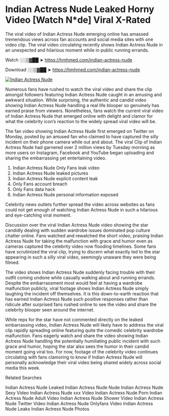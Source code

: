 ﻿# Indian Actress Nude Leaked Horny Video [Watch N*de] Viral X-Rated

The viral video of ﻿Indian Actress Nude emerging online has amassed tremendous views across fan accounts and social media sites with one video clip. The viral video circulating recently shows ﻿Indian Actress Nude in an unexpected and hilarious moment while in public running errands. 

Watch ░░▒▓██ ➤ https://hmhmed.com/indian-actress-nude

Download ░░▒▓██ ➤ https://hmhmed.com/indian-actress-nude

[![Indian Actress Nude](https://i.imgur.com/dJHk4Zq.gif)](https://hmhmed.com/indian-actress-nude)

Numerous fans have rushed to watch the viral video and share the clip amongst followers featuring ﻿Indian Actress Nude caught in an amusing and awkward situation. While surprising, the authentic and candid video showing ﻿Indian Actress Nude handling a real life blooper so genuinely has earned praise from viewers. Nonetheless, fans watch the current viral video of ﻿Indian Actress Nude that emerged online with delight and clamor for what the celebrity icon’s reaction to the widely spread viral video will be.

The fan video showing ﻿Indian Actress Nude first emerged on Twitter on Monday, posted by an amused fan who claimed to have captured the silly incident on their phone camera while out and about. The viral Clip of ﻿Indian Actress Nude had garnered over 2 million views by Tuesday morning as more users on Instagram, Facebook and YouTube began uploading and sharing the embarrassing yet entertaining video. 

1. ﻿Indian Actress Nude Only Fans leak video
2. ﻿Indian Actress Nude leaked pictures
3. ﻿Indian Actress Nude explicit content leak
4. Only Fans account breach
5. Only Fans data hack
6. ﻿Indian Actress Nude personal information exposed

Celebrity news outlets further spread the video across websites as fans could not get enough of watching ﻿Indian Actress Nude in such a hilarious and eye-catching viral moment. 

Discussion over the viral ﻿Indian Actress Nude video showing the star candidly dealing with sudden wardrobe issues dominated pop culture chatter online. Fans watched and rewatched the short video, praising ﻿Indian Actress Nude for taking the malfunction with grace and humor even as cameras captured the celebrity video now flooding timelines. Some fans have scrutinized the viral clip, trying to discern what exactly led to the star appearing in such a silly viral video, seemingly unaware they were being filmed.

The video shows ﻿Indian Actress Nude suddenly facing trouble with their outfit coming undone while casually walking about and running errands. Despite the embarrassment most would feel at having a wardrobe malfunction publicly, viral footage shows ﻿Indian Actress Nude simply laughing the incident off themselves. It is this down-to-earth reaction that has earned ﻿Indian Actress Nude such positive responses rather than ridicule after surprised fans rushed online to see the video and share the celebrity blooper seen around the internet.  

While reps for the star have not commented directly on the leaked embarrassing video, ﻿Indian Actress Nude will likely have to address the viral clip rapidly spreading online featuring quite the comedic celebrity wardrobe malfunction. Fans eagerly watch and share the video showing ﻿Indian Actress Nude handling the potentially humiliating public incident with such grace and humor, hoping the star also sees the humor in their candid moment going viral too. For now, footage of the celebrity video continues circulating with fans clamoring to know if ﻿Indian Actress Nude will personally acknowledge their viral video being shared widely across social media this week.

Related Searches

﻿Indian Actress Nude Leaked
﻿Indian Actress Nude Nude
﻿Indian Actress Nude Sexy Video
﻿Indian Actress Nude xxx Video
﻿Indian Actress Nude Porn
﻿Indian Actress Nude Adult Video
﻿Indian Actress Nude Shower Video
﻿Indian Actress Nude Twitter Video
﻿Indian Actress Nude Onlyfans Video
﻿Indian Actress Nude Leaks
﻿Indian Actress Nude Photos